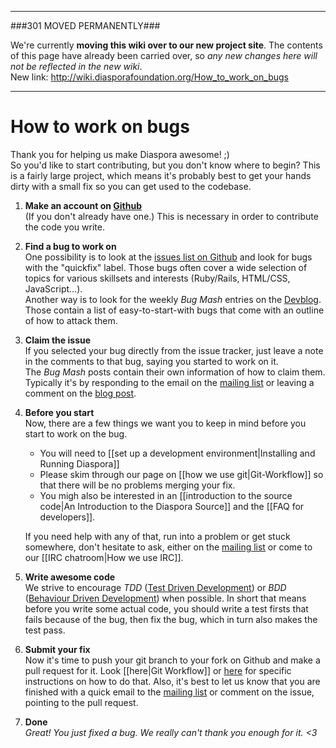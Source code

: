 ----

###301 MOVED PERMANENTLY###

We're currently **moving this wiki over to our new project site**. The contents of this page have  already been carried over, so _any new changes here will not be reflected in the new wiki_.  
New link: http://wiki.diasporafoundation.org/How_to_work_on_bugs

----

# How to work on bugs

Thank you for helping us make Diaspora awesome! ;)  
So you'd like to start contributing, but you don't know where to begin? This is a fairly large project,
which means it's probably best to get your hands dirty with a small fix so you can get used to the codebase. 

1.  **Make an account on [Github][github]**  
    (If you don't already have one.) This is necessary in order to contribute the code you write.
2.  **Find a bug to work on**  
    One possibility is to look at the [issues list on Github][issues]
    and look for bugs with the "quickfix" label. Those bugs often cover a wide selection of topics for 
    various skillsets and interests (Ruby/Rails, HTML/CSS, JavaScript...).  
    Another way is to look for the weekly *Bug Mash* entries on the [Devblog]. 
    Those contain a list of easy-to-start-with bugs that come with an outline of how to attack them.
3.  **Claim the issue**  
    If you selected your bug directly from the issue tracker, just leave a note in the comments to that bug, 
    saying you started to work on it.  
    The *Bug Mash* posts contain their own information of how to claim them. Typically it's by responding 
    to the email on the [mailing list][discuss] or leaving a comment on the [blog post][devblog].
4.  **Before you start**  
    Now, there are a few things we want you to keep in mind before you start to work on the bug.
    *   You will need to [[set up a development environment|Installing and Running Diaspora]]
    *   Please skim through our page on [[how we use git|Git-Workflow]] so that there will be no problems merging your fix.
    *   You migh also be interested in an [[introduction to the source code|An Introduction to the Diaspora Source]] and
        the [[FAQ for developers]].

    If you need help with any of that, run into a problem or get stuck somewhere, don't hesitate to ask, 
    either on the [mailing list][discuss] or come to our [[IRC chatroom|How we use IRC]].
5.  **Write awesome code**  
    We strive to encourage *TDD* ([Test Driven Development][tdd]) or *BDD* ([Behaviour Driven Development][bdd]) 
    when possible. In short that means before you write some actual code, you should write a test firsts that fails
    because of the bug, then fix the bug, which in turn also makes the test pass.
6.  **Submit your fix**  
    Now it's time to push your git branch to your fork on Github and make a pull request for it. Look 
    [[here|Git Workflow]] or [here][pull] for specific instructions on how to do that. Also, it's best to let us know
    that you are finished with a quick email to the [mailing list][discuss] or comment on the issue, 
    pointing to the pull request.
7.  **Done**  
    *Great! You just fixed a bug. We really can't thank you enough for it. <3*


[github]: https://github.com
[issues]: https://github.com/diaspora/diaspora/issues
[devblog]: http://devblog.joindiaspora.com/
[discuss]: http://groups.google.com/group/diaspora-discuss
[tdd]: https://en.wikipedia.org/wiki/Test_Driven_Development
[bdd]: https://en.wikipedia.org/wiki/Behavior_Driven_Development
[pull]: http://help.github.com/send-pull-requests/